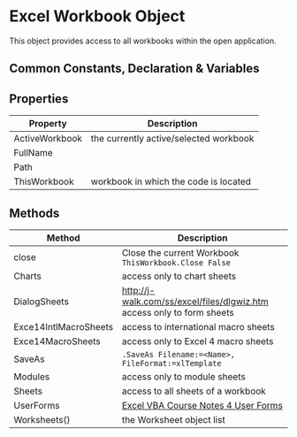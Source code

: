 # Excel Workbook Object

This object provides access to all workbooks within the open application. 

## Common Constants, Declaration & Variables

## Properties
| Property | Description |
| ---- | ---- | 
| ActiveWorkbook | the currently active/selected workbook | 
| FullName | | 
| Path | |
| ThisWorkbook | workbook in which the code is located | 

## Methods
| Method | Description |
| ---- | ---- | 
| close | Close the current Workbook <br> `ThisWorkbook.Close False` |
| Charts | access only to chart sheets |
| DialogSheets | http://j-walk.com/ss/excel/files/dlgwiz.htm <br> access only to form sheets |
| Exce14IntlMacroSheets | access to international macro sheets |
| Exce14MacroSheets | access only to Excel 4 macro sheets |
| SaveAs | `.SaveAs Filename:=<Name>, FileFormat:=xlTemplate` |
| Modules | access only to module sheets |
| Sheets | access to all sheets of a workbook |
| UserForms  | [Excel VBA Course Notes 4 User Forms](http://www.fontstuff.com/downloads/Excel%20VBA%20Course%20Notes%204%20-%20User%20Forms.pdf) |
| Worksheets() | the Worksheet object list |

